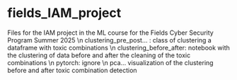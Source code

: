 # fields_IAM_project
Files for the IAM project in the ML course for the Fields Cyber Security Program Summer 2025
\n
clustering_pre_post... : class of clustering a dataframe with toxic combinations
\n
clustering_before_after: notebook with the clustering of data before and after the cleaning of the toxic combinations
\n
pytorch: ignore
\n
pca... visualization of the clustering before and after toxic combination detection
